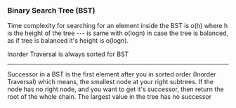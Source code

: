 ### Binary Search Tree (BST)

Time complexity for searching for an element inside the BST is o(h) where h is the height of the tree --- is same with o(logn) in case the tree is balanced, as if tree is balanced it's height is o(logn).

Inorder Traversal is always sorted for BST

---

Successor in a BST is the first element after you in sorted order (Inorder Traversal)
which means, the smallest node at your right subtrees.
If the node has no right node, and you want to get it's successor, then return the root of the whole chain.
The largest value in the tree has no successor
